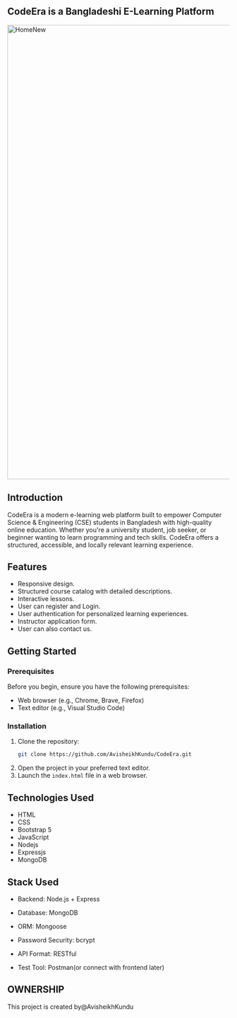 ## CodeEra is a Bangladeshi E-Learning Platform
<img width="1919" height="1029" alt="HomeNew" src="https://github.com/user-attachments/assets/3ce62729-85af-44f6-8170-9ee04649e439" />





## Introduction

CodeEra is a modern e-learning web platform built to empower Computer Science & Engineering (CSE) students in Bangladesh with high-quality online education. Whether you're a university student, job seeker, or beginner wanting to learn programming and tech skills. CodeEra offers a structured, accessible, and locally relevant learning experience.

## Features

- Responsive design.
- Structured course catalog with detailed descriptions.
- Interactive lessons.
- User can register and Login.
- User authentication for personalized learning experiences.
- Instructor application form.
- User can also contact us.

## Getting Started

### Prerequisites

Before you begin, ensure you have the following prerequisites:

- Web browser (e.g., Chrome, Brave, Firefox)
- Text editor (e.g., Visual Studio Code)

### Installation

1. Clone the repository:
   ```bash
   git clone https://github.com/AvisheikhKundu/CodeEra.git

2. Open the project in your preferred text editor.
3. Launch the `index.html` file in a web browser.

## Technologies Used

- HTML
- CSS
- Bootstrap 5
- JavaScript
- Nodejs
- Expressjs
- MongoDB
## Stack Used

- Backend: Node.js + Express

- Database: MongoDB

- ORM: Mongoose

- Password Security: bcrypt

- API Format: RESTful

- Test Tool: Postman(or connect with  frontend later)




## OWNERSHIP 

This project is created by@AvisheikhKundu
